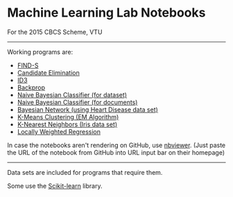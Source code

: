 # Machine Learning Lab Notebooks
For the 2015 CBCS Scheme, VTU

---
Working programs are:

- [FIND-S](https://github.com/pavanpej/ML-Lab/blob/master/pgm1.ipynb)
- [Candidate Elimination](https://github.com/pavanpej/ML-Lab/blob/master/candidatelimination.ipynb)
- [ID3](https://github.com/pavanpej/ML-Lab/blob/master/labpgm3.ipynb)
- [Backprop](https://github.com/pavanpej/ML-Lab/blob/master/labpgm4.ipynb)
- [Naive Bayesian Classifier (for dataset)](https://github.com/pavanpej/ML-Lab/blob/master/Prog5.ipynb)
- [Naive Bayesian Classifier (for documents)](https://github.com/pavanpej/ML-Lab/blob/master/Prog6.ipynb)
- [Bayesian Network (using Heart Disease data set)](https://github.com/pavanpej/ML-Lab/blob/master/Prog7.ipynb)
- [K-Means Clustering (EM Algorithm)](https://github.com/pavanpej/ML-Lab/blob/master/Prog8.ipynb)
- [K-Nearest Neighbors (Iris data set)](https://github.com/pavanpej/ML-Lab/blob/master/lab9.py) 
- [Locally Weighted Regression](https://github.com/pavanpej/ML-Lab/blob/master/Prog10.ipynb)


In case the notebooks aren't rendering on GitHub, use [nbviewer](https://nbviewer.jupyter.org/).
(Just paste the URL of the notebook from GitHub into URL input bar on their homepage)

---
Data sets are included for programs that require them.

Some use the [Scikit-learn](http://scikit-learn.org/stable/) library.
